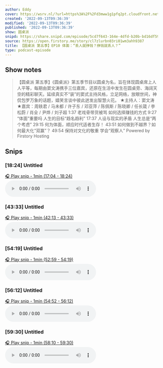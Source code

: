 ```yaml
---
author: Eddy
cover: https://wsrv.nl/?url=https%3A%2F%2Fd3mww1g1pfq2pt.cloudfront.net%2FAvatar%2Fcl7zkcpvy0a0h01wi8uxbccdv%2F1666234585141.jpg&w=200&h=200
created: '2022-09-13T09:36:39'
modified: '2022-09-13T09:36:39'
published: '2022-09-13T09:36:39'
show: 圆桌派
snipd: https://share.snipd.com/episode/5cd7f643-164e-4dfd-b20b-bd16df59b068
source: https://open.firstory.me/story/cl7zlurbn03ri01wm3ahh9387
title: 【圆桌派 第五季】EP10 体面：“丢人就挣钱？挣钱就丢人？”
type: podcast-episode
---
```



## Show notes
> 【圆桌派 第五季】《圆桌派》第五季节目以圆桌为名，旨在体现圆桌席上人人平等，每期由窦文涛携手三位嘉宾，还原在生活中发生在圆桌旁、海阔天空的精彩聊天。延续真实不“装”的窦式主持风格，立足网络，放眼世间，神侃包罗万象的话题，嬉笑言谈中彼此迸发出智慧火花。  ★主持人：窦文涛  ★嘉宾：周轶君 / 马未都 / 许子东 / 邓亚萍 / 陈佩斯 / 陈晓卿 / 任长箴 / 李松蔚 / 肖全 / 尹烨 / 刘子超     1:37  老戏骨带货被骂 如何选择赚钱的方式   9:27  “体面”重要吗 人生的目标“趋名趋利”   17:37  人设与现实的矛盾 人生总是“两个考虑”   29:15  何为体面，顺应时代适者生存！   43:51  如何做到不越界？如何最大化“双赢”？   49:54  保持对文化的敬重 学会“观察人”
> Powered by  Firstory Hosting

## Snips
### [18:24] Untitled
[🎧 Play snip - 1min️ (17:04 - 18:24)](https://share.snipd.com/snip/4ff881e6-22ff-4189-8f1f-f4676a580052)
<audio controls> <source src="https://backend.endpoints.firstory-709db.cloud.goog/play.mp3?url=https%3A%2F%2Fd3mww1g1pfq2pt.cloudfront.net%2FRecord%2Fcl7zkcpvy0a0h01wi8uxbccdv%2Fcl7zlurbn03rj01wmhl5c0w9p.mp3%3Fv%3D1663041804061#t=17:04,18:24"> </audio>
### [43:33] Untitled
[🎧 Play snip - 1min️ (42:13 - 43:33)](https://share.snipd.com/snip/564e67da-727b-43e9-86b1-d58aa536c6d7)
<audio controls> <source src="https://backend.endpoints.firstory-709db.cloud.goog/play.mp3?url=https%3A%2F%2Fd3mww1g1pfq2pt.cloudfront.net%2FRecord%2Fcl7zkcpvy0a0h01wi8uxbccdv%2Fcl7zlurbn03rj01wmhl5c0w9p.mp3%3Fv%3D1663041804061#t=42:13,43:33"> </audio>
### [54:19] Untitled
[🎧 Play snip - 1min️ (52:59 - 54:19)](https://share.snipd.com/snip/f297d9df-9813-4bf8-b135-a5dd0d0f9262)
<audio controls> <source src="https://backend.endpoints.firstory-709db.cloud.goog/play.mp3?url=https%3A%2F%2Fd3mww1g1pfq2pt.cloudfront.net%2FRecord%2Fcl7zkcpvy0a0h01wi8uxbccdv%2Fcl7zlurbn03rj01wmhl5c0w9p.mp3%3Fv%3D1663041804061#t=52:59,54:19"> </audio>
### [56:12] Untitled
[🎧 Play snip - 1min️ (54:52 - 56:12)](https://share.snipd.com/snip/fad9a3ca-c097-456f-9803-4e4098b20b20)
<audio controls> <source src="https://backend.endpoints.firstory-709db.cloud.goog/play.mp3?url=https%3A%2F%2Fd3mww1g1pfq2pt.cloudfront.net%2FRecord%2Fcl7zkcpvy0a0h01wi8uxbccdv%2Fcl7zlurbn03rj01wmhl5c0w9p.mp3%3Fv%3D1663041804061#t=54:52,56:12"> </audio>
### [59:30] Untitled
[🎧 Play snip - 1min️ (58:10 - 59:30)](https://share.snipd.com/snip/d503bbbd-a199-4588-80af-faf2c0b9306e)
<audio controls> <source src="https://backend.endpoints.firstory-709db.cloud.goog/play.mp3?url=https%3A%2F%2Fd3mww1g1pfq2pt.cloudfront.net%2FRecord%2Fcl7zkcpvy0a0h01wi8uxbccdv%2Fcl7zlurbn03rj01wmhl5c0w9p.mp3%3Fv%3D1663041804061#t=58:10,59:30"> </audio>
